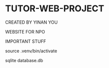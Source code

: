 # TUTOR-WEB-PROJECT

CREATED BY YINAN YOU

WEBSITE FOR NPO

IMPORTANT STUFF

source .venv/bin/activate

sqlite database.db
